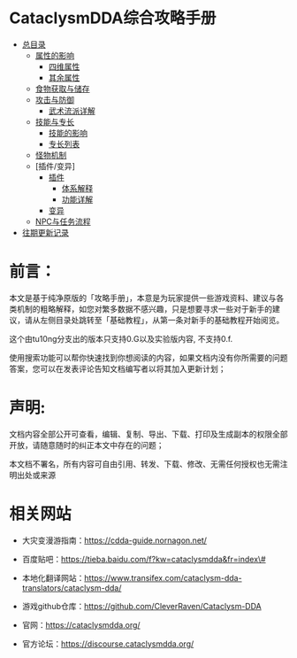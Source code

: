 # CataclysmDDA综合攻略手册

- [总目录](总目录.md)
  - [属性的影响](属性的影响.md)
    - [四维属性](属性的影响.md/#四维属性)
    - [其余属性](属性的影响.md/#其余属性)
  - [食物获取与储存](食物获取与储存.md)
  - [攻击与防御](攻击与防御.md)
    - [武术流派详解](武术流派详解.md)
  - [技能与专长](技能与专长.md)
    - [技能的影响](技能与专长.md/#技能的影响)
    - [专长列表](技能与专长.md/#专长列表)
  - [怪物机制](怪物机制.md)
  - [插件/变异]
    - [插件](CBM体系与功能详解.md)
      - [体系解释](CBM体系与功能详解.md/#体系解释)
      - [功能详解](CBM体系与功能详解.md/#功能详解)
    - [变异](变异体系与路线详解.md)
  - [NPC与任务流程](NPC与任务流程.md)
- [往期更新记录](往期更新记录.md)

# 前言：

本文是基于纯净原版的「攻略手册」，本意是为玩家提供一些游戏资料、建议与各类机制的粗略解释，如您对繁多数据不感兴趣，只是想要寻求一些对于新手的建议，请从左侧目录处跳转至「基础教程」，从第一条对新手的基础教程开始阅览。

这个由tu10ng分支出的版本只支持0.G以及实验版内容, 不支持0.f.

使用搜索功能可以帮你快速找到你想阅读的内容，如果文档内没有你所需要的问题答案，您可以在发表评论告知文档编写者以将其加入更新计划；

# 声明:
文档内容全部公开可查看，编辑、复制、导出、下载、打印及生成副本的权限全部开放，请随意随时的纠正本文中存在的问题；

本文档不署名，所有内容可自由引用、转发、下载、修改、无需任何授权也无需注明出处或来源

# 相关网站

- 大灾变漫游指南：<https://cdda-guide.nornagon.net/>

- 百度贴吧：<https://tieba.baidu.com/f?kw=cataclysmdda&fr=index\#>

- 本地化翻译网站：<https://www.transifex.com/cataclysm-dda-translators/cataclysm-dda/>

- 游戏github仓库：<https://github.com/CleverRaven/Cataclysm-DDA>

- 官网：<https://cataclysmdda.org/>

- 官方论坛：<https://discourse.cataclysmdda.org/>
